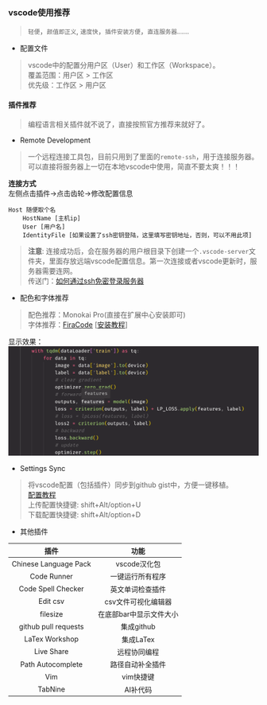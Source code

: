 ### vscode使用推荐
> `轻便`，`颜值即正义`, `速度快`，`插件安装方便`，`直连服务器`......

- 配置文件
> vscode中的配置分用户区（User）和工作区（Workspace）。   
> 覆盖范围：用户区 > 工作区  
> 优先级：工作区 > 用户区

#### 插件推荐
> 编程语言相关插件就不说了，直接按照官方推荐来就好了。

- Remote Development
> 一个远程连接工具包，目前只用到了里面的`remote-ssh`，用于连接服务器。  
> 可以直接将服务器上一切在本地vscode中使用，简直不要太爽！！！

**连接方式**  
左侧点击插件->点击齿轮->修改配置信息
```
Host 随便取个名
    HostName [主机ip]
    User [用户名]
    IdentityFile [如果设置了ssh密钥登陆，这里填写密钥地址，否则，可以不用此项]
```
> **注意**: 连接成功后，会在服务器的用户根目录下创建一个`.vscode-server`文件夹，里面存放远端vscode配置信息。第一次连接或者vscode更新时，服务器需要连网。  
> 传送门：[如何通过ssh免密登录服务器](./ssh.md)

- 配色和字体推荐  
> 配色推荐：Monokai Pro(直接在扩展中心安装即可)  
> 字体推荐：[FiraCode](https://github.com/tonsky/FiraCode) [[安装教程](https://github.com/tonsky/FiraCode/wiki)]

显示效果：  
![vscode配色效果](../asserts/fonts-theme.png)

- Settings Sync  
> 将vscode配置（包括插件）同步到github gist中，方便一键移植。  
> [配置教程](https://juejin.im/post/5b9b5a6f6fb9a05d22728e36)  
> 上传配置快捷键: shift+Alt/option+U  
> 下载配置快捷键: shift+Alt/option+D

- 其他插件

|          插件         |           功能          |
|:---------------------:|:-----------------------:|
| Chinese Language Pack |       vscode汉化包      |
|      Code Runner      |     一键运行所有程序    |
|   Code Spell Checker  |     英文单词检查插件    |
|        Edit csv       |   csv文件可视化编辑器   |
|        filesize       | 在底部bar中显示文件大小 |
|  github pull requests |        集成github       |
|     LaTex Workshop    |        集成LaTex        |
|       Live Share      |       远程协同编程      |
|   Path Autocomplete   |     路径自动补全插件    |
|          Vim          |        vim快捷键        |
|        TabNine        |        AI补代码        |